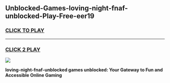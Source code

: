 
## Unblocked-Games-loving-night-fnaf-unblocked-Play-Free-eer19
<h3>
<a href="https://premium76.site?title=loving-night-fnaf-unblocked&ref=20M">CLICK TO PLAY</a></h3>
<hr>

<h3>
<a href="https://premium76.site?title=loving-night-fnaf-unblocked&ref=20M">CLICK 2 PLAY</a>
  
</h3>

<a href="https://premium76.site?title=loving-night-fnaf-unblocked&ref=19M"><img src="https://clearcache.store/games.png"></a>


**loving-night-fnaf-unblocked games unblocked: Your Gateway to Fun and Accessible Online Gaming**
